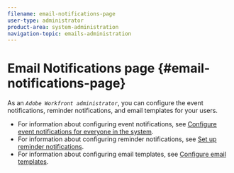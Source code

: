 ```yaml
---
filename: email-notifications-page
user-type: administrator
product-area: system-administration
navigation-topic: emails-administration
---
```




# Email Notifications page {#email-notifications-page}

As an *`Adobe Workfront administrator`*, you can configure the event notifications, reminder notifications, and email templates for your users.



* For information about configuring event notifications, see [Configure event notifications for everyone in the system](configure-event-notifications-for-everyone-in-the-system.md).
* For information about configuring reminder notifications, see [Set up reminder notifications](set-up-reminder-notifications.md).
* For information about configuring email templates, see [Configure email templates](configure-email-templates.md).


